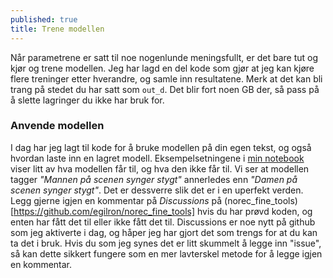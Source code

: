 ```yaml
---
published: true
title: Trene modellen
---
```

Når parametrene er satt til noe nogenlunde meningsfullt, er det bare tut og kjør og trene modellen.
Jeg har lagd en del kode som gjør at jeg kan kjøre flere treninger etter hverandre, og samle inn resultatene. Merk at det kan bli trang på stedet du har satt som `out_d`. Det blir fort noen GB der, så pass på å slette lagringer du ikke har bruk for.

### Anvende modellen
I dag har jeg lagt til kode for å bruke modellen på din egen tekst, og også hvordan laste inn en lagret modell. Eksempelsetningene i [min notebook](https://github.com/egilron/norec_fine_tools/blob/master/Experiments21_norec_bert.ipynb) viser litt av hva modellen får til, og hva den ikke får til. Vi ser at modellen tagger _"Mannen på scenen synger stygt"_ annerledes enn _"Damen på scenen synger stygt"_. Det er dessverre slik det er i en uperfekt verden. Legg gjerne igjen en kommentar på *Discussions* på (norec_fine_tools)[https://github.com/egilron/norec_fine_tools] hvis du har prøvd koden, og enten har fått det til eller ikke fått det til. Discussions er noe nytt på github som jeg aktiverte i dag, og håper jeg har gjort det som trengs for at du kan ta det i bruk. Hvis du som jeg synes det er litt skummelt å legge inn "issue", så kan dette sikkert fungere som en mer lavterskel metode for å legge igjen en kommentar.
